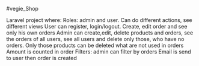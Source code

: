 #vegie_Shop

Laravel project where:
    Roles: admin and user. Can do different actions, see different views
    User can register, login/logout. Create, edit order and see only his own orders
    Admin can create,edit, delete products and orders, see the orders of all users, see all users and delete only those, who have no orders.
    Only those products can be deleted what are not used in orders
    Amount is counted in order 
    Filters: admin can filter by orders
    Email is send to user then order is created 
    

